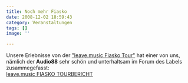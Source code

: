 ```yaml
---
title: Noch mehr Fiasko
date: 2008-12-02 18:59:43
category: Veranstaltungen
tags: []
image: ''

---
```


Unsere Erlebnisse von der ["leave.music Fiasko Tour"](http://www.misantropolis.de/2008/11/bilder-vom-fiasko/) hat einer von uns, nämlich der **Audio88** sehr schön und unterhaltsam im Forum des Labels zusammegefasst:  
[leave.music FIASKO TOURBERICHT](http://www.leavemusic.de/live/leavemusic/index.php?content=13&f=6&t=105&p=456&start=0&menu_left_kind=0)
